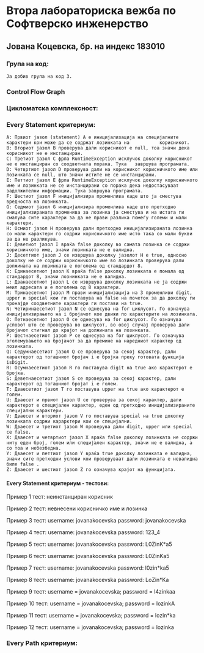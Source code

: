 # Втора лабораториска вежба по Софтверско инженерство

## Јована Коцевска, бр. на индекс 183010

### Група на код:
    Ја добив група на код 3.
    
### Control Flow Graph

### Цикломатска комплексност:


### Every Statement критериум:
    A: Првиот јазол (statement) А е иницијализација на специјалните карактери кои може да се содржат лозинката на           корисникот.
    B: Вториот јазол В проверува дали корисникот e null, тоа значи дека корисникот не е инстанциран.
    C: Третиот јазол С фрла RuntimeException исклучок доколку корисникот не е инстанциран со соодветната порака. Тука   завршува програмата.
    D: Четвртиот јазол D проверува дали на корисникот корисничкото име или лозинката се null, што значи истите не се инстанцирани.
    E: Петтиот јазол E фрла RuntimeException исклучок доколку корисничкото име и лозинката не се инстанцирани со порака дека недостасуваат задолжителни информации. Тука завршува програмата.
    F: Шестиот јазол F иницијализира променлива каде што ја сместува вредноста на лозинката.
    G: Седмиот јазол G иницијализира променлива каде што претходно иницијализираната променива за лозинка ја сместува и на истата ги смалува сите карактери за да не прави разлика помеѓу големи и мали карактери.
    H: Осмиот јазол H проверува дали претходно иницијализираната лозинка со мали карактери го содржи корисничкото име исто така со мали букви за да не разликува.
    I: Деветиот јазол I враќа false доколку во самата лозинка се содржи корисничкото име, значи лозинката не е валидна.
    J: Десеттиот јазол J се извршува доколку јазолот Н е true, односно доколку не се содржи корисничкото име во лозинката проверува дали должината на лозинката е поголема од стандардот 8.
    K: Единаесетиот јазол K враќа false доколку лозинката е помала од стандардот 8, значи лознинката не е валидна.
    L: Дванаесетиот јазол L се извршува доколку лозинката не ја содржи меил адресата и е поголема од 8 карактери.
    M: Тринаесетиот јазол M прави иницијализација на 3 променливи digit, upper и special кои ги поставува на false на почеток за да доколку ги пронајде соодветните карактери ги постави на true.
    N: Четиринаесетиот јазол N се однесува на for циклусот. Го означува иницијализирањето на i бројачот кое движи по карактерите на лозинката.
    O: Петнаесетиот јазол O се однесува на for циклусот. Го означува условот што се проверува во циклусот, во овој случај проверува дали бројачот стигнал до крајот на должината на лозинката.
    P: Шестнаесетиот јазол P се однесува на for циклусот. Го означува зголемувањето на бројачот за да премине на наредниот карактер од лозинката.
    Q: Седумнаесетиот јазол Q се проверува за секој карактер, дали карактерот од тогашниот бројач i е бројка преку готовата функција isDigit.
    R: Осумнаесетиот јазол R го поставува digit на true ако карактерот е бројка.
    S: Деветнаесетиот јазол S се проверува за секој карактер, дали карактерот од тогашниот бројат i e голем.
    T: Дваесетиот јазол T го поставува upper на true ако карактерот е голем.
    U: Дваесет и првиот јазол U се проверува за секој карактер, дали карактерот е специјален карактер, еден од претходно иницијализираните специјални карактери.
    V: Дваесет и вториот јазол V го поставува special на true доколку лозинката содржи карарктери кои се специјални.
    W: Дваесет и третиот јазол W проверува дали digit, upper или special се false.
    X: Дваесет и четвртиот јазол X враќа false доколку лозинката не содржи ниту еден број, голем или специјален карактер, значи не е валидна, а со тоа и небезбедна.
    Y: Дваесет и петтиот јазол Y враќа true доколку лозинката е валидна, значи сите претходни услови кои проверуваат дали лозинката е невалидна биле false .
    Z: Дваесет и шестиот јазол Z го означува крајот на функцијата.

#### Every Statement критериум - тестови:
Пример 1 тест: неинстанциран корисник

Пример 2 тест: невнесени корисничко име и лозинка

Пример 3 тест: username: jovanakocevska password: jovanakocevska

Пример 4 тест: username: jovanakocevska password: 123_4

Пример 5 тест: username: jovanakocevska password: L0ZinK*a5

Пример 6 тест: username: jovanakocevska password: L0ZinKa5

Пример 7 тест: username: jovanakocevska password: l0zin*ka5

Пример 8 тест: username: jovanakocevska password: LoZin*Ka

Пример 9 тест: username = jovanakocevska; password = l4zinkaa

Пример 10 тест: username = jovanakocevska; password = lozinkA

Пример 11 тест: username = jovanakocevska; password = lozin*ka

Пример 12 тест: username = jovanakocevska; password = lozinka


### Every Path критериум:
